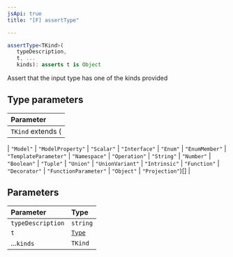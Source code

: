 ```yaml
---
jsApi: true
title: "[F] assertType"

---
```

```ts
assertType<TKind>(
   typeDescription, 
   t, ...
   kinds): asserts t is Object
```

Assert that the input type has one of the kinds provided

## Type parameters

| Parameter |
| :------ |
| `TKind` extends (
  \| `"Model"`
  \| `"ModelProperty"`
  \| `"Scalar"`
  \| `"Interface"`
  \| `"Enum"`
  \| `"EnumMember"`
  \| `"TemplateParameter"`
  \| `"Namespace"`
  \| `"Operation"`
  \| `"String"`
  \| `"Number"`
  \| `"Boolean"`
  \| `"Tuple"`
  \| `"Union"`
  \| `"UnionVariant"`
  \| `"Intrinsic"`
  \| `"Function"`
  \| `"Decorator"`
  \| `"FunctionParameter"`
  \| `"Object"`
  \| `"Projection"`)[] |

## Parameters

| Parameter | Type |
| :------ | :------ |
| `typeDescription` | `string` |
| `t` | [`Type`](../type-aliases/Type.md) |
| ...`kinds` | `TKind` |
